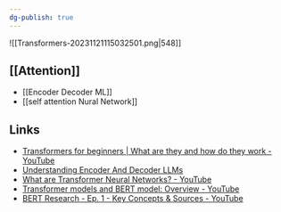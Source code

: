 ```yaml
---
dg-publish: true
---
```

![[Transformers-20231121115032501.png|548]]
## [[Attention]]

- [[Encoder Decoder ML]]
- [[self attention Nural Network]]
## Links
- [Transformers for beginners | What are they and how do they work - YouTube](https://www.youtube.com/watch?v=_UVfwBqcnbM)
- [Understanding Encoder And Decoder LLMs](https://magazine.sebastianraschka.com/p/understanding-encoder-and-decoder)
- [What are Transformer Neural Networks? - YouTube](https://www.youtube.com/watch?v=XSSTuhyAmnI)
- [Transformer models and BERT model: Overview - YouTube](https://www.youtube.com/watch?v=t45S_MwAcOw) 
- [BERT Research - Ep. 1 - Key Concepts & Sources - YouTube](https://www.youtube.com/watch?v=FKlPCK1uFrc&list=PLam9sigHPGwOBuH4_4fr-XvDbe5uneaf6)



